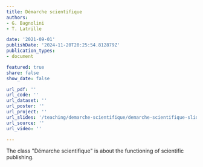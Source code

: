 ```yaml
---
title: Démarche scientifique
authors:
- G. Bagnolini
- T. Latrille

date: '2021-09-01'
publishDate: '2024-11-20T20:25:54.812879Z'
publication_types:
- document

featured: true
share: false
show_date: false

url_pdf: ''
url_code: ''
url_dataset: ''
url_poster: ''
url_project: ''
url_slides: '/teaching/demarche-scientifique/demarche-scientifique-slides.pdf'
url_source: ''
url_video: ''

---
```


The class "Démarche scientifique" is about the functioning of scientific publishing.